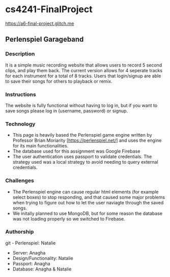 # cs4241-FinalProject
https://a6-final-project.glitch.me

## Perlenspiel Garageband
### Description
It is a simple music recording website that allows users to record 5 second clips, and play them back. The current version allows for 4 seperate tracks for each instrument for a total of 8 tracks.
Users that login/signup are able to save their songs for others to playback or remix.
### Instructions
The website is fully functional without having to log in, but if you want to save songs please log in (username, password) or signup.
### Technology
 - This page is heavily based the Perlenspiel game engine written by Professor Brian Moriarity [https://perlenspiel.net/] and uses the engine for its main functionalities.
 - The database used for this assignment was Google Firebase
 - The user authentication uses passport to validate credentials. The strategy used was a local strategy to avoid needing to query external credentials.
### Challenges
 - The Perlenspiel engine can cause regular html elements (for example select boxes) to stop responding, and that caused some major problems when trying to figure out how to let the user naviagte through the saved songs.
 - We initally planned to use MongoDB, but for some reason the database was not loading properly so we switched to Firebase.
### Authorship
git - Perlenspiel: Natalie
- Server: Anagha
- Design/Functionality: Natalie
- Passport: Anagha
- Database: Anagha & Natalie
